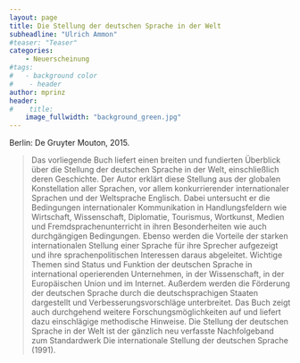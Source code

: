 ```yaml
---
layout: page
title: Die Stellung der deutschen Sprache in der Welt
subheadline: "Ulrich Ammon"
#teaser: "Teaser"
categories:
    - Neuerscheinung
#tags:
#   - background color
#    - header
author: mprinz
header:
#    title: 
    image_fullwidth: "background_green.jpg"
---
```




Berlin: De Gruyter Mouton, 2015.

> Das vorliegende Buch liefert einen breiten und fundierten Überblick über die Stellung der deutschen Sprache in der Welt, einschließlich deren Geschichte. Der Autor erklärt diese Stellung aus der globalen Konstellation aller Sprachen, vor allem konkurrierender internationaler Sprachen und der Weltsprache Englisch. Dabei untersucht er die Bedingungen internationaler Kommunikation in Handlungsfeldern wie Wirtschaft, Wissenschaft, Diplomatie, Tourismus, Wortkunst, Medien und Fremdsprachenunterricht in ihren Besonderheiten wie auch durchgängigen Bedingungen.
Ebenso werden die Vorteile der starken internationalen Stellung einer Sprache für ihre Sprecher aufgezeigt und ihre sprachenpolitischen Interessen daraus abgeleitet. Wichtige Themen sind Status und Funktion der deutschen Sprache in international operierenden Unternehmen, in der Wissenschaft, in der Europäischen Union und im Internet. Außerdem werden die Förderung der deutschen Sprache durch die deutschsprachigen Staaten dargestellt und Verbesserungsvorschläge unterbreitet. Das Buch zeigt auch durchgehend weitere Forschungsmöglichkeiten auf und liefert dazu einschlägige methodische Hinweise.
Die Stellung der deutschen Sprache in der Welt ist der gänzlich neu verfasste Nachfolgeband zum Standardwerk Die internationale Stellung der deutschen Sprache (1991).